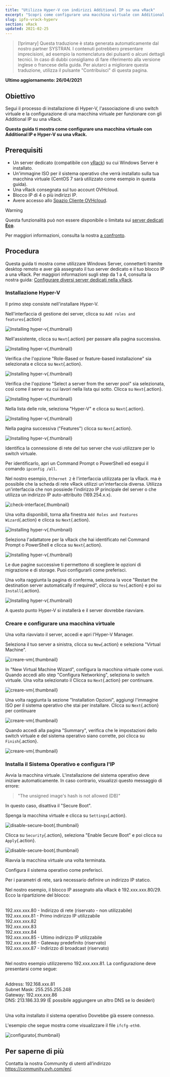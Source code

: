 ```yaml
---
title: "Utilizza Hyper-V con indirizzi Additional IP su una vRack"
excerpt: "Scopri come configurare una macchina virtuale con Additional IP e Hyper-V su una vRack"
slug: ipfo-vrack-hyperv
section: vRack 
updated: 2021-02-25
---
```


> [!primary]
> Questa traduzione è stata generata automaticamente dal nostro partner SYSTRAN. I contenuti potrebbero presentare imprecisioni, ad esempio la nomenclatura dei pulsanti o alcuni dettagli tecnici. In caso di dubbi consigliamo di fare riferimento alla versione inglese o francese della guida. Per aiutarci a migliorare questa traduzione, utilizza il pulsante "Contribuisci" di questa pagina.
>

**Ultimo aggiornamento: 26/04/2021**

## Obiettivo

Segui il processo di installazione di Hyper-V, l'associazione di uno switch virtuale e la configurazione di una macchina virtuale per funzionare con gli Additional IP su una vRack.

**Questa guida ti mostra come configurare una macchina virtuale con Additional IP e Hyper-V su una vRack.**

## Prerequisiti

- Un server dedicato (compatibile con [vRack](https://www.ovh.it/soluzioni/vrack/)) su cui Windows Server è installato.
- Un'immagine ISO per il sistema operativo che verrà installato sulla tua macchina virtuale (CentOS 7 sarà utilizzato come esempio in questa guida).
- Una vRack consegnata sul tuo account OVHcloud.
- Blocco IP di 4 o più indirizzi IP.
- Avere accesso allo [Spazio Cliente OVHcloud](https://www.ovh.com/auth/?action=gotomanager&from=https://www.ovh.it/&ovhSubsidiary=it).

> [!warning]
> Questa funzionalità può non essere disponibile o limitata sui [server dedicati **Eco**](https://eco.ovhcloud.com/it/about/).
>
> Per maggiori informazioni, consulta la nostra [a confronto](https://eco.ovhcloud.com/it/compare/).

## Procedura

Questa guida ti mostra come utilizzare Windows Server, connetterti tramite desktop remoto e aver già assegnato il tuo server dedicato e il tuo blocco IP a una vRack. Per maggiori informazioni sugli step da 1 a 4, consulta la nostra guida: [Configurare diversi server dedicati nella vRack](../configurare-server-dedicati-vrack/).

### Installazione Hyper-V

Il primo step consiste nell'installare Hyper-V.

Nell'interfaccia di gestione dei server, clicca su `Add roles and features`{.action}

![Installing hyper-v](images/add-roles-features.png){.thumbnail}

Nell'assistente, clicca su `Next`{.action} per passare alla pagina successiva.

![Installing hyper-v](images/add-roles-features-2.png){.thumbnail}

Verifica che l'opzione "Role-Based or feature-based installazione" sia selezionata e clicca su `Next`{.action}.

![Installing hyper-v](images/add-roles-features-3.png){.thumbnail}

Verifica che l'opzione "Select a server from the server pool" sia selezionata, così come il server su cui lavori nella lista qui sotto. Clicca su `Next`{.action}.

![Installing hyper-v](images/add-roles-features-4.png){.thumbnail}

Nella lista delle role, seleziona "Hyper-V" e clicca su `Next`{.action}.

![Installing hyper-v](images/add-roles-features-5.png){.thumbnail}

Nella pagina successiva ("Features") clicca su `Next`{.action}.

![Installing hyper-v](images/add-roles-features-9.png){.thumbnail}

Identifica la connessione di rete del tuo server che vuoi utilizzare per lo switch virtuale.

Per identificarlo, apri un Command Prompt o PowerShell ed esegui il comando `ipconfig /all`.

Nel nostro esempio, `Ethernet 2` è l'interfaccia utilizzata per la vRack. ma è possibile che la scheda di rete vRack utilizzi un'interfaccia diversa. Utilizza un'interfaccia che non possiede l'indirizzo IP principale del server o che utilizza un indirizzo IP auto-attribuito (169.254.x.x).

![check-interface](images/ipconfig.png){.thumbnail}

Una volta disponibili, torna alla finestra `Add Roles and Features Wizard`{.action} e clicca su `Next`{.action}.

![Installing hyper-v](images/add-roles-features-6.png){.thumbnail}

Seleziona l'adattatore per la vRack che hai identificato nel Command Prompt o PowerShell e clicca su `Next`{.action}.

![Installing hyper-v](images/add-roles-features-7.png){.thumbnail}

Le due pagine successive ti permettono di scegliere le opzioni di migrazione e di storage. Puoi configurarli come preferisci.

Una volta raggiunta la pagina di conferma, seleziona la voce "Restart the destination server automatically if required", clicca su `Yes`{.action} e poi su `Install`{.action}.

![Installing hyper-v](images/add-roles-features-8.png){.thumbnail}

A questo punto Hyper-V si installerà e il server dovrebbe riavviare.

### Creare e configurare una macchina virtuale

Una volta riavviato il server, accedi e apri l'Hyper-V Manager.

Seleziona il tuo server a sinistra, clicca su `New`{.action} e seleziona "Virtual Machine".

![creare-vm](images/create-vm.png){.thumbnail}

In "New Virtual Machine Wizard", configura la macchina virtuale come vuoi. Quando accedi allo step "Configura Networking", seleziona lo switch virtuale. Una volta selezionato il Clicca su `Next`{.action} per continuare.

![creare-vm](images/create-vm-2.png){.thumbnail}

Una volta raggiunta la sezione "Installation Opzioni", aggiungi l'immagine ISO per il sistema operativo che stai per installare. Clicca su `Next`{.action} per continuare

![creare-vm](images/create-vm-3.png){.thumbnail}

Quando accedi alla pagina "Summary", verifica che le impostazioni dello switch virtuale e del sistema operativo siano corrette, poi clicca su `Finish`{.action}.

![creare-vm](images/create-vm-4.png){.thumbnail}

### Installa il Sistema Operativo e configura l'IP

Avvia la macchina virtuale. L'installazione del sistema operativo deve iniziare automaticamente. In caso contrario, visualizzi questo messaggio di errore:

> "The unsigned image's hash is not allowed (DB)"

In questo caso, disattiva il "Secure Boot".

Spenga la macchina virtuale e clicca su `Settings`{.action}.

![disable-secure-boot](images/disable-secure-boot.png){.thumbnail}

Clicca su `Security`{.action}, seleziona "Enable Secure Boot" e poi clicca su `Apply`{.action}.

![disable-secure-boot](images/disable-secure-boot-2.png){.thumbnail}

Riavvia la macchina virtuale una volta terminata.

Configura il sistema operativo come preferisci.

Per i parametri di rete, sarà necessario definire un indirizzo IP statico.

Nel nostro esempio, il blocco IP assegnato alla vRack è 192.xxx.xxx.80/29. Ecco la ripartizione del blocco:

<br>
192.xxx.xxx.80 - Indirizzo di rete (riservato - non utilizzabile)<br>
192.xxx.xxx.81 - Primo indirizzo IP utilizzabile<br>
192.xxx.xxx.82<br>
192.xxx.xxx.83<br>
192.xxx.xxx.84<br>
192.xxx.xxx.85 - Ultimo indirizzo IP utilizzabile<br>
192.xxx.xxx.86 - Gateway predefinito (riservato)<br>
192.xxx.xxx.87 - Indirizzo di broadcast (riservato)<br>
<br>

Nel nostro esempio utilizzeremo 192.xxx.xxx.81. La configurazione deve presentarsi come segue:

<br>
Address: 192.168.xxx.81<br>
Subnet Mask: 255.255.255.248<br>
Gateway: 192.xxx.xxx.86<br>
DNS: 213.186.33.99 (È possibile aggiungere un altro DNS se lo desideri)<br>
<br>

Una volta installato il sistema operativo Dovrebbe già essere connesso.

L'esempio che segue mostra come visualizzare il file `ifcfg-eth0`.

![configurato](images/configured.png){.thumbnail}

## Per saperne di più

Contatta la nostra Community di utenti all’indirizzo <https://community.ovh.com/en/>.
